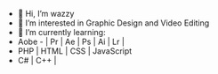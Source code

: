 - 👋 Hi, I’m wazzy
- 👀 I’m interested in Graphic Design and Video Editing
- 🌱 I’m currently learning:
- Aobe - | Pr | Ae | Ps | Ai | Lr | 
- PHP | HTML | CSS | JavaScript
- C# | C++ | 




